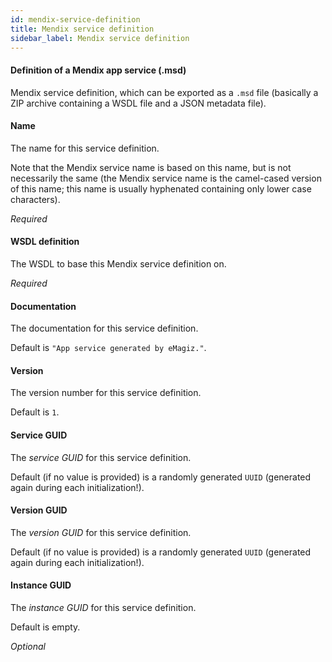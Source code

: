 ```yaml
---
id: mendix-service-definition
title: Mendix service definition
sidebar_label: Mendix service definition
---
```

#### Definition of a Mendix app service (.msd)
Mendix service definition, which can be exported as a <code>.msd</code> file (basically a ZIP archive containing a WSDL file and a JSON metadata file).

#### Name
The name for this service definition.

Note that the Mendix service name is based on this name, but is not necessarily the same (the Mendix service name is the camel-cased version of this name; this name is usually hyphenated containing only lower case characters).

<i>Required</i>

#### WSDL definition
The WSDL to base this Mendix service definition on.

<i>Required</i>

#### Documentation
The documentation for this service definition. 

Default is <code>"App service generated by eMagiz."</code>.

#### Version
The version number for this service definition. 

Default is <code>1</code>.

#### Service GUID
The <i>service GUID</i> for this service definition. 

Default (if no value is provided) is a randomly generated <code>UUID</code> (generated again during each initialization!).

#### Version GUID
The <i>version GUID</i> for this service definition. 

Default (if no value is provided) is a randomly generated <code>UUID</code> (generated again during each initialization!).

#### Instance GUID
The <i>instance GUID</i> for this service definition. 

Default is empty.

<i>Optional</i>

